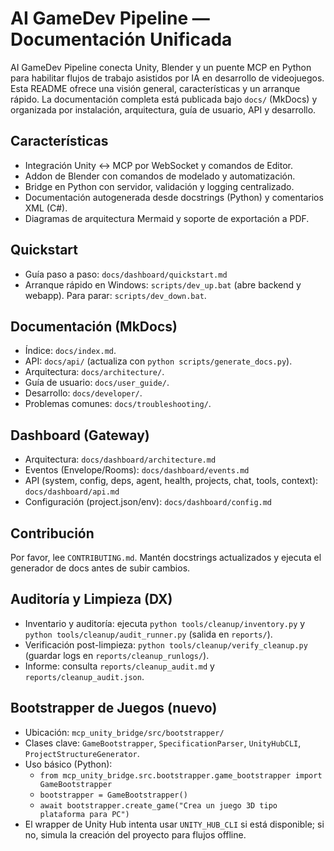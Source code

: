 AI GameDev Pipeline — Documentación Unificada
============================================

AI GameDev Pipeline conecta Unity, Blender y un puente MCP en Python para habilitar flujos de trabajo asistidos por IA en desarrollo de videojuegos. Esta README ofrece una visión general, características y un arranque rápido. La documentación completa está publicada bajo `docs/` (MkDocs) y organizada por instalación, arquitectura, guía de usuario, API y desarrollo.

Características
---------------
- Integración Unity ↔ MCP por WebSocket y comandos de Editor.
- Addon de Blender con comandos de modelado y automatización.
- Bridge en Python con servidor, validación y logging centralizado.
- Documentación autogenerada desde docstrings (Python) y comentarios XML (C#).
- Diagramas de arquitectura Mermaid y soporte de exportación a PDF.

Quickstart
----------
- Guía paso a paso: `docs/dashboard/quickstart.md`
- Arranque rápido en Windows: `scripts/dev_up.bat` (abre backend y webapp). Para parar: `scripts/dev_down.bat`.

Documentación (MkDocs)
----------------------
- Índice: `docs/index.md`.
- API: `docs/api/` (actualiza con `python scripts/generate_docs.py`).
- Arquitectura: `docs/architecture/`.
- Guía de usuario: `docs/user_guide/`.
- Desarrollo: `docs/developer/`.
- Problemas comunes: `docs/troubleshooting/`.

Dashboard (Gateway)
-------------------
- Arquitectura: `docs/dashboard/architecture.md`
- Eventos (Envelope/Rooms): `docs/dashboard/events.md`
- API (system, config, deps, agent, health, projects, chat, tools, context): `docs/dashboard/api.md`
- Configuración (project.json/env): `docs/dashboard/config.md`

Contribución
------------
Por favor, lee `CONTRIBUTING.md`. Mantén docstrings actualizados y ejecuta el generador de docs antes de subir cambios.

Auditoría y Limpieza (DX)
-------------------------
- Inventario y auditoría: ejecuta `python tools/cleanup/inventory.py` y `python tools/cleanup/audit_runner.py` (salida en `reports/`).
- Verificación post-limpieza: `python tools/cleanup/verify_cleanup.py` (guardar logs en `reports/cleanup_runlogs/`).
- Informe: consulta `reports/cleanup_audit.md` y `reports/cleanup_audit.json`.

Bootstrapper de Juegos (nuevo)
------------------------------
- Ubicación: `mcp_unity_bridge/src/bootstrapper/`
- Clases clave: `GameBootstrapper`, `SpecificationParser`, `UnityHubCLI`, `ProjectStructureGenerator`.
- Uso básico (Python):
  - `from mcp_unity_bridge.src.bootstrapper.game_bootstrapper import GameBootstrapper`
  - `bootstrapper = GameBootstrapper()`
  - `await bootstrapper.create_game("Crea un juego 3D tipo plataforma para PC")`
- El wrapper de Unity Hub intenta usar `UNITY_HUB_CLI` si está disponible; si no, simula la creación del proyecto para flujos offline.
